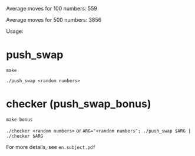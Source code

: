Average moves for 100 numbers:  559

Average moves for 500 numbers: 3856

Usage:

# push_swap

`make`

`./push_swap <random numbers>`


# checker (push_swap_bonus)

`make bonus`

`./checker <random numbers>` or `ARG="<random numbers"; ./push_swap $ARG | ./checker $ARG`

For more details, see `en.subject.pdf`
